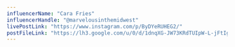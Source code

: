 ```yaml
---
influencerName: "Cara Fries"
influencerHandle: "@marvelousinthemidwest"
livePostLink: "https://www.instagram.com/p/ByDYeRUHEG2/"
postFileLink: "https://lh3.google.com/u/0/d/1dnqXG-JW73KRdTUIpW-L-jFtIgtWam7n"
---
```

